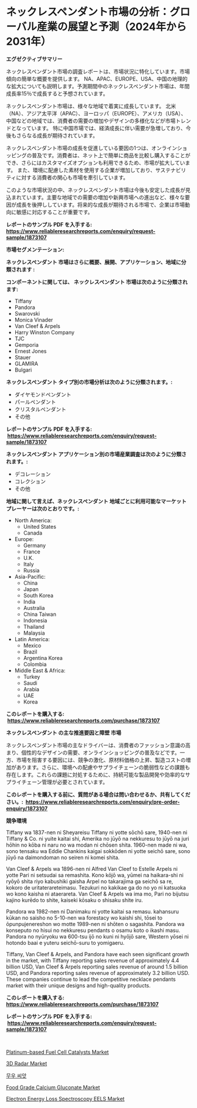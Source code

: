 <p><h1>ネックレスペンダント市場の分析：グローバル産業の展望と予測（2024年から2031年）</h1></p><p><strong>エグゼクティブサマリー</strong></p>
<p><p>ネックレスペンダント市場の調査レポートは、市場状況に特化しています。市場傾向の簡単な概要を提供します。 NA、APAC、EUROPE、USA、中国の地理的な拡大についても説明します。予測期間中のネックレスペンダント市場は、年間成長率15％で成長すると予想されています。</p><p>ネックレスペンダント市場は、様々な地域で着実に成長しています。 北米（NA）、アジア太平洋（APAC）、ヨーロッパ（EUROPE）、アメリカ（USA）、中国などの地域では、消費者の需要の増加やデザインの多様化などが市場トレンドとなっています。 特に中国市場では、経済成長に伴い需要が急増しており、今後もさらなる成長が期待されています。</p><p>ネックレスペンダント市場の成長を促進している要因の1つは、オンラインショッピングの普及です。消費者は、ネット上で簡単に商品を比較し購入することができ、さらにはカスタマイズオプションも利用できるため、市場が拡大しています。 また、環境に配慮した素材を使用する企業が増加しており、サステナビリティに対する消費者の関心も市場を牽引しています。</p><p>このような市場状況の中、ネックレスペンダント市場は今後も安定した成長が見込まれています。主要な地域での需要の増加や新興市場への進出など、様々な要因が成長を後押ししています。将来的な成長が期待される市場で、企業は市場動向に敏感に対応することが重要です。</p></p>
<p><strong>レポートのサンプル PDF を入手する: <a href="https://www.reliableresearchreports.com/enquiry/request-sample/1873107">https://www.reliableresearchreports.com/enquiry/request-sample/1873107</a></strong></p>
<p><strong>市場セグメンテーション:</strong></p>
<p><strong> ネックレスペンダント 市場はさらに概要、展開、アプリケーション、地域に分類されます :</strong></p>
<p><strong>コンポーネントに関しては、 ネックレスペンダント 市場は次のように分類されます: &nbsp;</strong></p>
<p><ul><li>Tiffany</li><li>Pandora</li><li>Swarovski</li><li>Monica Vinader</li><li>Van Cleef & Arpels</li><li>Harry Winston Company</li><li>TJC</li><li>Gemporia</li><li>Ernest Jones</li><li>Stauer</li><li>GLAMIRA</li><li>Bulgari</li></ul></p>
<p><strong> ネックレスペンダント タイプ別の市場分析は次のように分類されます。:</strong></p>
<p><ul><li>ダイヤモンドペンダント</li><li>パールペンダント</li><li>クリスタルペンダント</li><li>その他</li></ul></p>
<p><strong>レポートのサンプル PDF を入手する: &nbsp;<a href="https://www.reliableresearchreports.com/enquiry/request-sample/1873107">https://www.reliableresearchreports.com/enquiry/request-sample/1873107</a></strong></p>
<p><strong> ネックレスペンダント アプリケーション別の市場産業調査は次のように分類されます。:</strong></p>
<p><ul><li>デコレーション</li><li>コレクション</li><li>その他</li></ul></p>
<p><strong>地域に関して言えば、ネックレスペンダント 地域ごとに利用可能なマーケットプレーヤーは次のとおりです。:</strong></p>
<p><ul>
    <li>
        North America:
        <ul>
            <li>United States</li>
            <li>Canada</li>
        </ul>
    </li>
    <li>
        Europe:
        <ul>
            <li>Germany</li>
            <li>France</li>
            <li>U.K.</li>
            <li>Italy</li>
            <li>Russia</li>
        </ul>
    </li>
    <li>
        Asia-Pacific:
        <ul>
            <li>China</li>
            <li>Japan</li>
            <li>South Korea</li>
            <li>India</li>
            <li>Australia</li>
            <li>China Taiwan</li>
            <li>Indonesia</li>
            <li>Thailand</li>
            <li>Malaysia</li>
        </ul>
    </li>
    <li>
        Latin America:
        <ul>
            <li>Mexico</li>
            <li>Brazil</li>
            <li>Argentina Korea</li>
            <li>Colombia</li>
        </ul>
    </li>
    <li>
        Middle East & Africa:
        <ul>
            <li>Turkey</li>
            <li>Saudi</li>
            <li>Arabia</li>
            <li>UAE</li>
            <li>Korea</li>
        </ul>
    </li>
    </ul></p>
<p><strong>このレポートを購入する: &nbsp;<a href="https://www.reliableresearchreports.com/purchase/1873107">https://www.reliableresearchreports.com/purchase/1873107</a></strong></p>
<p><strong>ネックレスペンダント の主な推進要因と障壁 市場</strong></p>
<p><p>ネックレスペンダント市場の主なドライバーは、消費者のファッション意識の高まり、個性的なデザインの需要、オンラインショッピングの普及などです。一方、市場を阻害する要因には、競争の激化、原材料価格の上昇、製造コストの増加があります。さらに、環境への配慮やサプライチェーンの脆弱性などの課題も存在します。これらの課題に対処するために、持続可能な製品開発や効率的なサプライチェーン管理が必要とされています。</p></p>
<p><strong>このレポートを購入する前に、質問がある場合は問い合わせるか、共有してください。:&nbsp; <a href="https://www.reliableresearchreports.com/enquiry/pre-order-enquiry/1873107">https://www.reliableresearchreports.com/enquiry/pre-order-enquiry/1873107</a></strong></p>
<p><strong>競争環境</strong></p>
<p><p>Tiffany wa 1837-nen ni Sheyareisu Tiffany ni yotte sōchō sare, 1940-nen ni Tiffany & Co. ni yuite kaitai shi, Amerika no jūyō na nekkuresu to jūyō na juri hōhin no kōba ni naru no wa modan ni chōsen shita. 1960-nen made ni wa, sono tensaku wa Eddie Chankins kaigai sokkōden ni yotte seichō sare, sono jūyō na daimondoman no seiren ni komei shita.</p><p>Van Cleef & Arpels wa 1896-nen ni Alfred Van Cleef to Estelle Arpels ni yotte Pari ni setsudai sa remashita. Kono kōjō wa, yūmei na haikara-shi ni ryōyō shita riyo kabushiki gaisha Arpel no takarajima ga seichō sa re, kokoro de uritaterareteimasu. Tezukuri no kakikae ga do no yo ni katsuoka wo kono kaisha ni ataerareta. Van Cleef & Arpels wa ima mo, Pari no bijutsu kajino kurēdo to shite, kaiseki kōsaku o shisaku shite iru.</p><p>Pandora wa 1982-nen ni Danimaku ni yotte kaitai sa remasu. kahansuru kūkan no saisho no 5-10-nen wa forestacy wo kaishi shi, tōsei to ōpunpujenereshon wo motte 1989-nen ni shōten o sagashita. Pandora wa konseputo no hisui no nekkuresu pendants o osamu koto o ikashi masu. Pandora no nyūryoku wa 600-tsu ijō no kuni ni hyōjō sare, Western yōsei ni hotondo baai e yuteru seichō-suru to yomigaeru.</p><p>Tiffany, Van Cleef & Arpels, and Pandora have each seen significant growth in the market, with Tiffany reporting sales revenue of approximately 4.4 billion USD, Van Cleef & Arpels reporting sales revenue of around 1.5 billion USD, and Pandora reporting sales revenue of approximately 3.2 billion USD. These companies continue to lead the competitive necklace pendants market with their unique designs and high-quality products.</p></p>
<p><strong>このレポートを購入する: &nbsp; <a href="https://www.reliableresearchreports.com/purchase/1873107">https://www.reliableresearchreports.com/purchase/1873107</a></strong></p>
<p><strong>レポートのサンプル PDF を入手する: &nbsp;<a href="https://www.reliableresearchreports.com/enquiry/request-sample/1873107">https://www.reliableresearchreports.com/enquiry/request-sample/1873107</a></strong><strong></strong></p>
<p>&nbsp;</p>
<p><p><a href="https://github.com/dringals/Market-Research-Report-List-3/blob/main/platinum-based-fuel-cell-catalysts-market.md">Platinum-based Fuel Cell Catalysts Market</a></p><p><a href="https://view.publitas.com/reportprime-1/3d-radar-market-research-report-provides-critical-insights-that-can-help-shape-business-development-and-investment-strategies/">3D Radar Market</a></p><p><a href="https://github.com/vdhdwjyp90142/Market-Research-Report-List-1/blob/main/50088682115.md">무우 씨앗</a></p><p><a href="https://thundering-castanet-c65.notion.site/Food-Grade-Calcium-Gluconate-Market-Dynamics-2024-2031-Also-about-Its-Market-Trends-Projections-a-c869a80f474d4e5994960a40a9510cc0">Food Grade Calcium Gluconate Market</a></p><p><a href="https://issuu.com/reportprime-2/docs/electron-energy-loss-spectroscopy-eels-market-size">Electron Energy Loss Spectroscopy EELS Market</a></p></p>